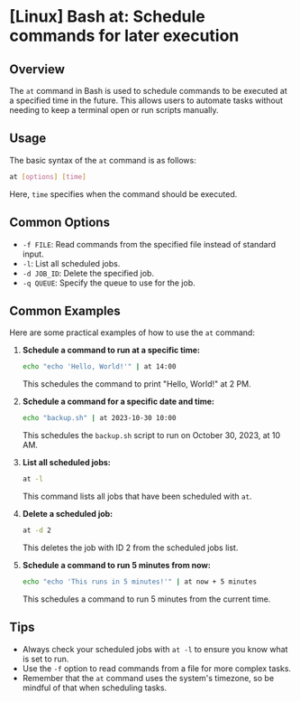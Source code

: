 # [Linux] Bash at: Schedule commands for later execution

## Overview
The `at` command in Bash is used to schedule commands to be executed at a specified time in the future. This allows users to automate tasks without needing to keep a terminal open or run scripts manually.

## Usage
The basic syntax of the `at` command is as follows:

```bash
at [options] [time]
```

Here, `time` specifies when the command should be executed.

## Common Options
- `-f FILE`: Read commands from the specified file instead of standard input.
- `-l`: List all scheduled jobs.
- `-d JOB_ID`: Delete the specified job.
- `-q QUEUE`: Specify the queue to use for the job.

## Common Examples
Here are some practical examples of how to use the `at` command:

1. **Schedule a command to run at a specific time:**
   ```bash
   echo "echo 'Hello, World!'" | at 14:00
   ```
   This schedules the command to print "Hello, World!" at 2 PM.

2. **Schedule a command for a specific date and time:**
   ```bash
   echo "backup.sh" | at 2023-10-30 10:00
   ```
   This schedules the `backup.sh` script to run on October 30, 2023, at 10 AM.

3. **List all scheduled jobs:**
   ```bash
   at -l
   ```
   This command lists all jobs that have been scheduled with `at`.

4. **Delete a scheduled job:**
   ```bash
   at -d 2
   ```
   This deletes the job with ID 2 from the scheduled jobs list.

5. **Schedule a command to run 5 minutes from now:**
   ```bash
   echo "echo 'This runs in 5 minutes!'" | at now + 5 minutes
   ```
   This schedules a command to run 5 minutes from the current time.

## Tips
- Always check your scheduled jobs with `at -l` to ensure you know what is set to run.
- Use the `-f` option to read commands from a file for more complex tasks.
- Remember that the `at` command uses the system's timezone, so be mindful of that when scheduling tasks.